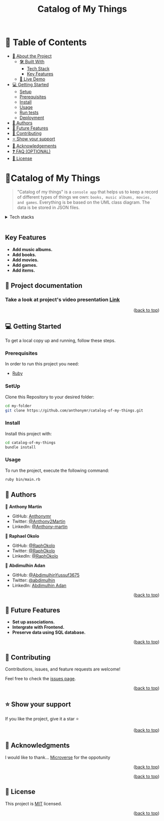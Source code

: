 <a name="readme-top"></a>


<div align="center">
  <h1>Catalog of My Things</h1>
  <br/>

</div>


# 📗 Table of Contents

- [📖 About the Project](#about-project)
  - [🛠 Built With](#built-with)
    - [Tech Stack](#tech-stack)
    - [Key Features](#key-features)
  - [🚀 Live Demo](#live-demo)
- [💻 Getting Started](#getting-started)
  - [Setup](#setup)
  - [Prerequisites](#prerequisites)
  - [Install](#install)
  - [Usage](#usage)
  - [Run tests](#run-tests)
  - [Deployment](#triangular_flag_on_post-deployment)
- [👥 Authors](#authors)
- [🔭 Future Features](#future-features)
- [🤝 Contributing](#contributing)
- [⭐️ Show your support](#support)
- [🙏 Acknowledgements](#acknowledgements)
- [❓ FAQ (OPTIONAL)](#faq)
- [📝 License](#license)


# 📖<a name="about-project">Catalog of My Things</a>

> "Catalog of my things" is a `console app` that helps us to keep a record of different types of things we own: `books, music albums, movies, and games`. Everything is be based on the UML class diagram. The data is be stored in JSON files.
<details>
  <summary>Tech stacks</summary>
  <ul>
    <li><a href="https://www.ruby-lang.org/en/">Ruby</a></li>
    <li><a href="https://www.postgresql.org/">PostgreSQL</a></li>
    
  </ul>
</details>
<br>


## Key Features <a name="key-features"></a>

-  **Add music albums.**
- **Add books.**
- **Add movies.**
- **Add games.**
- **Add items.**


## 🚀 Project documentation <a name="live-demo"></a>
### Take a look at project's video presentation [Link](https://drive.google.com/file/d/1RDPG64K92sydCbAGA-xS6smxZStPAaDy/view?usp=sharing)


<p align="right">(<a href="#readme-top">back to top</a>)</p>


## 💻 Getting Started <a name="getting-started"></a>

To get a local copy up and running, follow these steps.

### Prerequisites

In order to run this project you need:

- [Ruby]("https://www.ruby-lang.org/en/")

### SetUp

Clone this Repository to your desired folder:

``` sh
cd my-folder
git clone https://github.com/anthonymr/catalog-of-my-things.git
```
### Install 
Install this project with:
 
``` sh
cd catalog-of-my-things
bundle install
```

### Usage
To run the project, execute the following command:
``` sh
ruby bin/main.rb 
```

## 👥 Authors <a name="authors"></a>

👤 **Anthony Martin**

- GitHub: [Anthonymr](https://github.com/anthonymr)
- Twitter: [@Anthony2Martin](https://twitter.com/Anthony2Martin)
- LinkedIn: [@Anthony-martin](https://www.linkedin.com/in/anthony-martin-8820a3117/)

👤 **Raphael Okolo**

- GitHub: [@RaphOkolo](https://github.com/RaphDasilva)
- Twitter: [@RaphOkolo](https://twitter.com/RaphOkolo)
- LinkedIn: [@RaphOkolo](https://www.linkedin.com/in/RaphOkolo/)


👤 **Abdimulhin Adan**

- GitHub: [@AbdimulhinYussuf3675](https://github.com/AbdimulhinYussuf3675)
- Twitter: [@abdimulhin](https://twitter.com/abdimulhin)
- LinkedIn: [Abdimulhin Adan](https://github.com/AbdimulhinYussuf3675)

<p align="right">(<a href="#readme-top">back to top</a>)</p>

<!-- FUTURE FEATURES -->

## 🔭 Future Features <a name="future-features"></a>
- **Set up associations.**
- **Intergrate with Frontend.**
- **Preserve data using  SQL database.**

<p align="right">(<a href="#readme-top">back to top</a>)</p>


## 🤝 Contributing <a name="contributing"></a>

Contributions, issues, and feature requests are welcome!

Feel free to check the [issues page](../../issues/).

<p align="right">(<a href="#readme-top">back to top</a>)</p>

<!-- SUPPORT -->

## ⭐️ Show your support <a name="support"></a>


If you like the project, give it a star ⭐️ 

<p align="right">(<a href="#readme-top">back to top</a>)</p>

## 🙏 Acknowledgments <a name="acknowledgements"></a>

I would like to thank...
[Microverse](https://www.microverse.org/) for the oppotunity

<p align="right">(<a href="#readme-top">back to top</a>)</p>

<p align="right">(<a href="#readme-top">back to top</a>)</p>


## 📝 License <a name="license"></a>

This project is [MIT](./MIT.md) licensed.

<p align="right">(<a href="#readme-top">back to top</a>)</p>

